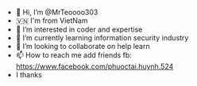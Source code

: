 - 👋 Hi, I’m @MrTeoooo303
- 🇻🇳 I'm from VietNam
- 👀 I’m interested in coder and expertise
- 🌱 I’m currently learning information security industry
- 💞️ I’m looking to collaborate on help learn
- 📫 How to reach me add friends fb: https://www.facebook.com/phuoctai.huynh.524
- I thanks 
<!---
MrTeoooo/MrTeoooo is a ✨ special ✨ repository because its `README.md` (this file) appears on your GitHub profile.
You can click the Preview link to take a look at your changes.
--->
